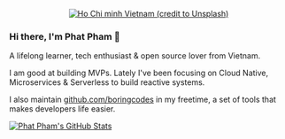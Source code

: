 <p align="center">
  <a href="https://onroads.xyz" target="_blank"><img src="https://images.unsplash.com/photo-1552402770-a90aa30f8aa1?ixlib=rb-4.0.3&ixid=MnwxMjA3fDB8MHxwaG90by1wYWdlfHx8fGVufDB8fHx8&auto=format&fit=crop&w=3628&q=80" alt="Ho Chi minh Vietnam (credit to Unsplash)" /></a>
</p>

### Hi there, I'm Phat Pham 👋

A lifelong learner, tech enthusiast & open source lover from Vietnam.

I am good at building MVPs. Lately I've been focusing on Cloud Native, Microservices & Serverless to build reactive systems.

I also maintain [github.com/boringcodes](https://github.com/boringcodes) in my freetime, a set of tools that makes developers life easier.

[![Phat Pham's GitHub Stats](https://github-readme-stats.vercel.app/api?username=phatpham9&theme=dark)](https://github.com/phatpham9)
